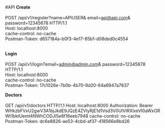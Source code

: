 #API
<b>Create</b><br/><br/>
POST /api/v1/register?name=APIUSER&amp; email=api@api.com&amp; password=12345678 HTTP/1.1<br/>
Host: localhost:8000<br/>
cache-control: no-cache<br/>
Postman-Token: d657184a-b0f3-4e17-85b1-d08ded0c4554<br/>
<br/>

<b>Login</b><br/><br/>
POST /api/v1/login?email=admin@admin.com&amp; password=12345678 HTTP/1.1<br/>
Host: localhost:8000<br/>
cache-control: no-cache<br/>
Postman-Token: 17c1026e-7b0b-4b70-9d20-64a6947a7837<br/>

<b>Doctors</b><br/><br/>
GET /api/v1/doctors HTTP/1.1
Host: localhost:8000
Authorization: Bearer WHkzbFVxU2gwV3A1bjJkdE9JQzE4ZVlyRjE1d1Vsd3V0UlVIRXlxeVI0aWxORWt1bktUemt4NWhCODJl5e8f16eeb7948
cache-control: no-cache
Postman-Token: dc6e8826-ae53-4cbd-af37-418566e8bd26
